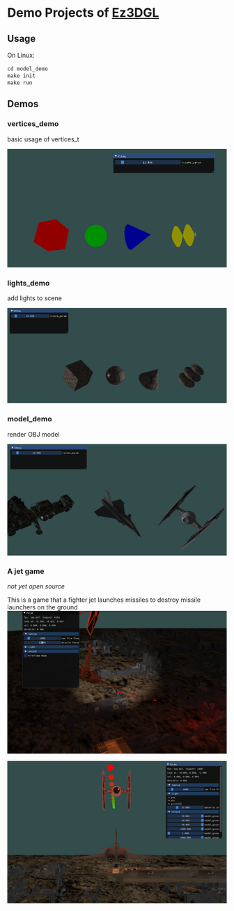 # Demo Projects of [Ez3DGL](https://github.com/MrAMS/Ez3DGL)

## Usage

On Linux:

```shell
cd model_demo
make init
make run
```

## Demos

### vertices_demo

basic usage of vertices_t

![screenshot](./screenshot/vertices_demo.png)

### lights_demo

add lights to scene

![screenshot](./screenshot/lights_demo.png)

### model_demo

render OBJ model

![screenshot](./screenshot/model_demo.png)

### A jet game

*not yet open source*

This is a game that a fighter jet launches missiles to destroy missile launchers on the ground
![screenshot](./screenshot/jetgame1.png)

![screenshot](./screenshot/jetgame2.png)
